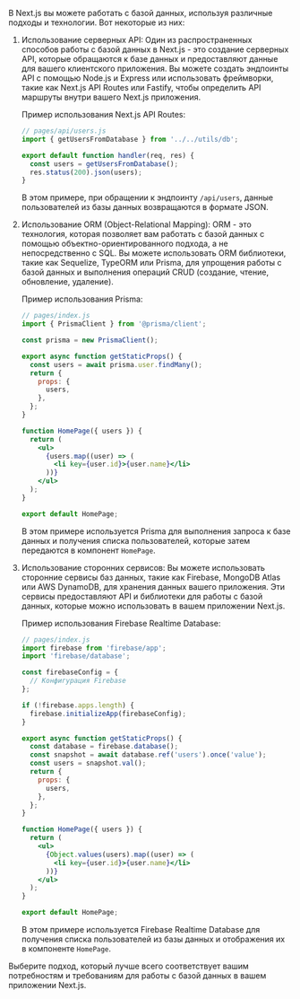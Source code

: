 В Next.js вы можете работать с базой данных, используя различные подходы и технологии. Вот некоторые из них:

1. Использование серверных API:
   Один из распространенных способов работы с базой данных в Next.js - это создание серверных API, которые обращаются к базе данных и предоставляют данные для вашего клиентского приложения. Вы можете создать эндпоинты API с помощью Node.js и Express или использовать фреймворки, такие как Next.js API Routes или Fastify, чтобы определить API маршруты внутри вашего Next.js приложения.

   Пример использования Next.js API Routes:

   ```jsx
   // pages/api/users.js
   import { getUsersFromDatabase } from '../../utils/db';

   export default function handler(req, res) {
     const users = getUsersFromDatabase();
     res.status(200).json(users);
   }
   ```

   В этом примере, при обращении к эндпоинту `/api/users`, данные пользователей из базы данных возвращаются в формате JSON.

2. Использование ORM (Object-Relational Mapping):
   ORM - это технология, которая позволяет вам работать с базой данных с помощью объектно-ориентированного подхода, а не непосредственно с SQL. Вы можете использовать ORM библиотеки, такие как Sequelize, TypeORM или Prisma, для упрощения работы с базой данных и выполнения операций CRUD (создание, чтение, обновление, удаление).

   Пример использования Prisma:

   ```jsx
   // pages/index.js
   import { PrismaClient } from '@prisma/client';

   const prisma = new PrismaClient();

   export async function getStaticProps() {
     const users = await prisma.user.findMany();
     return {
       props: {
         users,
       },
     };
   }

   function HomePage({ users }) {
     return (
       <ul>
         {users.map((user) => (
           <li key={user.id}>{user.name}</li>
         ))}
       </ul>
     );
   }

   export default HomePage;
   ```

   В этом примере используется Prisma для выполнения запроса к базе данных и получения списка пользователей, которые затем передаются в компонент `HomePage`.

3. Использование сторонних сервисов:
   Вы можете использовать сторонние сервисы баз данных, такие как Firebase, MongoDB Atlas или AWS DynamoDB, для хранения данных вашего приложения. Эти сервисы предоставляют API и библиотеки для работы с базой данных, которые можно использовать в вашем приложении Next.js.

   Пример использования Firebase Realtime Database:

   ```jsx
   // pages/index.js
   import firebase from 'firebase/app';
   import 'firebase/database';

   const firebaseConfig = {
     // Конфигурация Firebase
   };

   if (!firebase.apps.length) {
     firebase.initializeApp(firebaseConfig);
   }

   export async function getStaticProps() {
     const database = firebase.database();
     const snapshot = await database.ref('users').once('value');
     const users = snapshot.val();
     return {
       props: {
         users,
       },
     };
   }

   function HomePage({ users }) {
     return (
       <ul>
         {Object.values(users).map((user) => (
           <li key={user.id}>{user.name}</li>
         ))}
       </ul>
     );
   }

   export default HomePage;
   ```

   В этом примере используется Firebase Realtime Database для получения списка пользователей из базы данных и отображения их в компоненте `HomePage`.

Выберите подход, который лучше всего соответствует вашим потребностям и требованиям для работы с базой данных в вашем приложении Next.js.